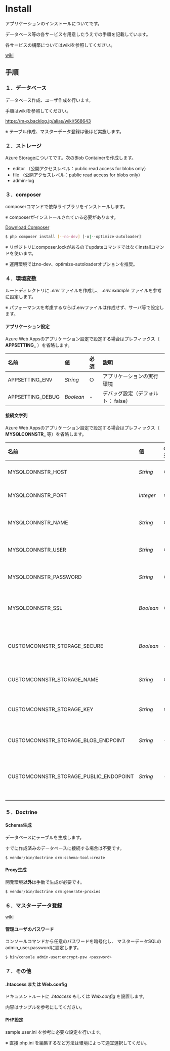 # Install

アプリケーションのインストールについてです。

データベース等の各サービスを用意したうえでの手順を記載しています。

各サービスの構築についてはwikiを参照してください。

[wiki](https://m-p.backlog.jp/alias/wiki/508245)

## 手順

### １．データベース

データベース作成、ユーザ作成を行います。

手順はwikiを参照してください。

https://m-p.backlog.jp/alias/wiki/568643

※ テーブル作成、マスターデータ登録は後ほど実施します。

### ２．ストレージ

Azure Storageについてです。次のBlob Containerを作成します。

- editor （公開アクセスレベル：public read access for blobs only）
- file （公開アクセスレベル：public read access for blobs only）
- admin-log

### ３．composer

composerコマンドで依存ライブラリをインストールします。

※ composerがインストールされている必要があります。

[Download Composer](https://getcomposer.org/download/)

```sh
$ php composer install [--no-dev] [-o|--optimize-autoloader]
```

※ リポジトリにcomposer.lockがあるのでupdateコマンドではなくinstallコマンドを使います。

※ 運用環境ではno-dev、optimize-autoloaderオプションを推奨。

### ４．環境変数

ルートディレクトリに *.env* ファイルを作成し、 *.env.example* ファイルを参考に設定します。

※ パフォーマンスを考慮するならば.envファイルは作成せず、サーバ等で設定します。

#### アプリケーション設定

Azure Web Appsのアプリケーション設定で設定する場合はプレフィックス（ **APPSETTING_** ）を省略します。

|名前|値|必須|説明|
|:--|:--|:--|:--|
|APPSETTING_ENV|*String*|○|アプリケーションの実行環境|
|APPSETTING_DEBUG|*Boolean*|-|デバッグ設定（デフォルト： false）|

#### 接続文字列

Azure Web Appsのアプリケーション設定で設定する場合はプレフィックス（ **MYSQLCONNSTR_** 等）を省略します。

|名前|値|必須|説明|
|:--|:--|:--|:--|
|MYSQLCONNSTR_HOST|*String*|○|MySQLのホスト名|
|MYSQLCONNSTR_PORT|*Integer*|○|MySQLのポート番号|
|MYSQLCONNSTR_NAME|*String*|○|MySQLのデータベース名|
|MYSQLCONNSTR_USER|*String*|○|MySQLのユーザ名|
|MYSQLCONNSTR_PASSWORD|*String*|○|MySQLのユーザパスワード|
|MYSQLCONNSTR_SSL|*Boolean*|○|MySQLにSSL接続するか|
|CUSTOMCONNSTR_STORAGE_SECURE|*Boolean*|-|HTTPS接続するか。デフォルト: true|
|CUSTOMCONNSTR_STORAGE_NAME|*String*|○|Azure Storage名|
|CUSTOMCONNSTR_STORAGE_KEY|*String*|○|Azure Sotrageのアクセスキー|
|CUSTOMCONNSTR_STORAGE_BLOB_ENDPOINT|*String*|-|Blob エンドポイント|
|CUSTOMCONNSTR_STORAGE_PUBLIC_ENDOPOINT|*String*|-|パブリック アクセス エンドポイント|

### ５．Doctrine

#### Schema生成

データベースにテーブルを生成します。

すでに作成済みのデータベースに接続する場合は不要です。

```sh
$ vendor/bin/doctrine orm:schema-tool:create
```

#### Proxy生成

開発環境**以外**は手動で生成が必要です。

```sh
$ vendor/bin/doctrine orm:generate-proxies
```

### ６．マスターデータ登録

[wiki](https://m-p.backlog.jp/alias/wiki/568643)

#### 管理ユーザのパスワード

コンソールコマンドから任意のパスワードを暗号化し、
マスターデータSQLのadmin_user.passwordに設定します。

```sh
$ bin/console admin-user:encrypt-psw <password>
```

### ７．その他

#### .htaccess または Web.config
ドキュメントルートに *.htaccess* もしくは *Web.config* を設置します。

内容はサンプルを参考にしてください。

#### PHP設定

sample.user.ini を参考に必要な設定を行います。

※ 直接 php.ini を編集するなど方法は環境によって適宜選択してくだい。
